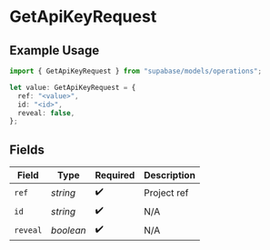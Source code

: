 # GetApiKeyRequest

## Example Usage

```typescript
import { GetApiKeyRequest } from "supabase/models/operations";

let value: GetApiKeyRequest = {
  ref: "<value>",
  id: "<id>",
  reveal: false,
};
```

## Fields

| Field              | Type               | Required           | Description        |
| ------------------ | ------------------ | ------------------ | ------------------ |
| `ref`              | *string*           | :heavy_check_mark: | Project ref        |
| `id`               | *string*           | :heavy_check_mark: | N/A                |
| `reveal`           | *boolean*          | :heavy_check_mark: | N/A                |